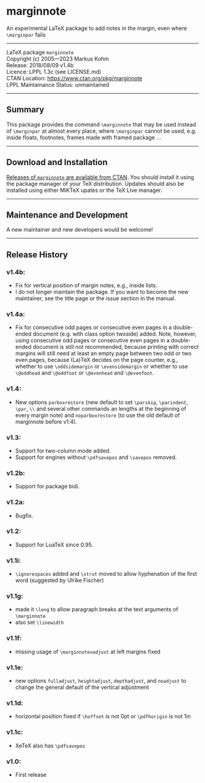 # marginnote
An experimental LaTeX package to add notes in the margin, even where `\marginpar` fails

---

LaTeX package `marginnote`  
Copyright (c) 2005—2023 Markus Kohm  
Release: 2018/08/09 v1.4b  
Licence: LPPL 1.3c (see LICENSE.md)  
CTAN Location: https://www.ctan.org/pkg/marginnote  
LPPL Maintainance Status: unmaintained

---

## Summary

This package provides the command `\marginnote` that may be used instead of
`\marginpar` at almost every place, where `\marginpar` cannot be used,
e.g. inside floats, footnotes, frames made with framed package …

---

## Download and Installation

[Releases of `marginnote` are available from
CTAN](https://www.ctan.org/pkg/marginnote). You should install it using the
package manager of your TeX distribution. Updates should also be installed
using either MiKTeX upates or the TeX Live manager.

---

## Maintenance and Development

A new maintainer and new developers would be welcome!

---

## Release History

### v1.4b:
* Fix for vertical position of margin notes, e.g., inside lists.  
* I do not longer maintain the package. If you want to become the new maintainer, see the title page or the issue section in the manual.

### v1.4a:
* Fix for consecutive odd pages or consecutive even pages in a double-ended document (e.g. with class option twoside) added. Note, however, using consecutive odd pages or consecutive even pages in a double-ended document is still not recommended, because printing with correct margins will still need at least an empty page between two odd or two even pages, because (La)TeX decides on the page counter, e.g., whether to use `\oddsidemargin` or `\evensidemargin` or whether to use `\@oddhead` and `\@oddfoot` or `\@evenhead` and `\@evenfoot`.

### v1.4:
* New options `parboxrestore` (new default to set `\parskip`, `\parindent`, `\par`, `\\` and several other commands an lengths at the beginning of every margin note) and `noparboxrestore` (to use the old default of marginnote before v1.4).

### v1.3:
* Support for two-column mode added.
* Support for engines without `\pdfsavepos` and `\savepos` removed.

### v1.2b:
* Support for package bidi.

### v1.2a:
* Bugfix.

### v1.2:
* Support for LuaTeX since 0.95.

### v1.1i:
* `\ignorespaces` added and `\strut` moved to allow hyphenation of the first word (suggested by Ulrike Fischer)

### v1.1g:
* made it `\long` to allow paragraph breaks at the text arguments of `\marginnote`
* also set `\linewidth`

### v1.1f:
* missing usage of `\marginnotevadjust` at left margins fixed

### v1.1e:
* new options `fulladjust`, `heightadjust`, `depthadjust`, and `noadjust` to change the general default of the vertical adjustment

### v1.1d:
* horizontal position fixed if `\hoffset` is not 0pt or `\pdfhorigin` is not 1in

### v1.1c:
* XeTeX also has `\pdfsavepos`

### v1.0:
* First release
